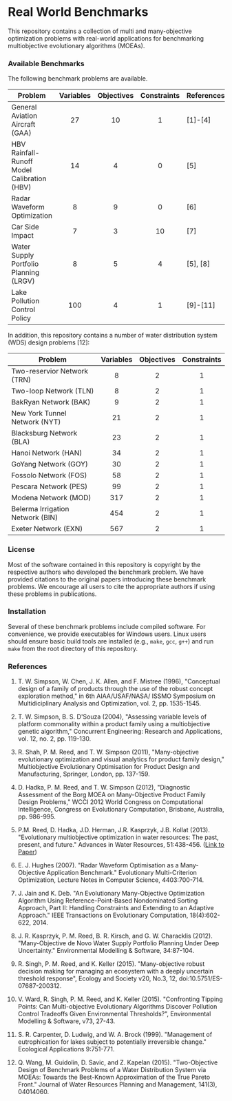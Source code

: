 # Real World Benchmarks #

This repository contains a collection of multi and many-objective optimization problems
with real-world applications for benchmarking multiobjective evolutionary algorithms (MOEAs).

### Available Benchmarks ###

The following benchmark problems are available.

| Problem                                     | Variables | Objectives | Constraints | References |
| ------------------------------------------- | :-------: | :--------: | :---------: | ---------- |
| General Aviation Aircraft (GAA)             | 27        | 10         | 1           | [1]-[4]    |
| HBV Rainfall-Runoff Model Calibration (HBV) | 14        | 4          | 0           | [5]        |
| Radar Waveform Optimization                 | 8         | 9          | 0           | [6]        |
| Car Side Impact                             | 7         | 3          | 10          | [7]        |
| Water Supply Portfolio Planning (LRGV)      | 8         | 5          | 4           | [5], [8]   |
| Lake Pollution Control Policy               | 100       | 4          | 1           | [9]-[11]   |

In addition, this repository contains a number of water distribution system (WDS) design problems [12]:

| Problem                          | Variables | Objectives | Constraints |
| -------------------------------- | :-------: | :--------: | :---------: |
| Two-reservior Network (TRN)      | 8         | 2          | 1           |
| Two-loop Network (TLN)           | 8         | 2          | 1           |
| BakRyan Network (BAK)            | 9         | 2          | 1           |
| New York Tunnel Network (NYT)    | 21        | 2          | 1           |
| Blacksburg Network (BLA)         | 23        | 2          | 1           |
| Hanoi Network (HAN)              | 34        | 2          | 1           |
| GoYang Network (GOY)             | 30        | 2          | 1           |
| Fossolo Network (FOS)            | 58        | 2          | 1           |
| Pescara Network (PES)            | 99        | 2          | 1           |
| Modena Network (MOD)             | 317       | 2          | 1           |
| Belerma Irrigation Network (BIN) | 454       | 2          | 1           |
| Exeter Network (EXN)             | 567       | 2          | 1           |

### License ###

Most of the software contained in this repository is copyright by the respective authors
who developed the benchmark problem.  We have provided citations to the original papers
introducing these benchmark problems.  We encourage all users to cite the appropriate
authors if using these problems in publications.

### Installation ###

Several of these benchmark problems include compiled software.  For convenience, we provide
executables for Windows users.  Linux users should ensure basic build tools are installed
(e.g., `make`, `gcc`, `g++`) and run `make` from the root directory of this repository.

### References ###

1. T. W. Simpson, W. Chen, J. K. Allen, and F. Mistree (1996), "Conceptual design of a family
   of products through the use of the robust concept exploration method," in 6th AIAA/USAF/NASA/
   ISSMO Symposium on Multidiciplinary Analysis and Optimization, vol. 2, pp. 1535-1545.

2. T. W. Simpson, B. S. D'Souza (2004), "Assessing variable levels of platform commonality within
   a product family using a multiobjective genetic algorithm," Concurrent Engineering:
   Research and Applications, vol. 12, no. 2, pp. 119-130.

3. R. Shah, P. M. Reed, and T. W. Simpson (2011), "Many-objective evolutionary optimization and
   visual analytics for product family design," Multiobjective Evolutionary Optimisation for
   Product Design and Manufacturing, Springer, London, pp. 137-159.

4. D. Hadka, P. M. Reed, and T. W. Simpson (2012), "Diagnostic Assessment of the Borg MOEA on 
   Many-Objective Product Family Design Problems,"  WCCI 2012 World Congress on Computational
   Intelligence, Congress on Evolutionary Computation, Brisbane, Australia, pp. 986-995.

5. P.M. Reed, D. Hadka, J.D. Herman, J.R. Kasprzyk, J.B. Kollat (2013).  "Evolutionary multiobjective
  optimization in water resources: The past, present, and future."  Advances in Water Resources,
  51:438-456. ([Link to Paper](http://www.sciencedirect.com/science/article/pii/S0309170812000073))

6. E. J. Hughes (2007).  "Radar Waveform Optimisation as a Many-Objective Application Benchmark."
   Evolutionary Multi-Criterion Optimization, Lecture Notes in Computer Science, 4403:700-714.

7. J. Jain and K. Deb.  "An Evolutionary Many-Objective Optimization Algorithm Using
   Reference-Point-Based Nondominated Sorting Approach, Part II: Handling Constraints and Extending
   to an Adaptive Approach."  IEEE Transactions on Evolutionary Computation, 18(4):602-622, 2014.

8. J. R. Kasprzyk, P. M. Reed, B. R. Kirsch, and G. W. Characklis (2012). "Many-Objective de Novo
   Water Supply Portfolio Planning Under Deep Uncertainty." Environmental Modelling & Software,
   34:87-104. 

9. R. Singh, P. M. Reed, and K. Keller (2015). "Many-objective robust decision making for managing an
   ecosystem with a deeply uncertain threshold response", Ecology and Society v20, No.3, 12,
   doi:10.5751/ES-07687-200312.

10. V. Ward, R. Singh, P. M. Reed, and K. Keller (2015). "Confronting Tipping Points: Can
    Multi-objective Evolutionary Algorithms Discover Pollution Control Tradeoffs Given
    Environmental Thresholds?", Environmental Modelling & Software, v73, 27-43.

11. S. R. Carpenter, D. Ludwig, and W. A. Brock (1999). "Management of eutrophication for
    lakes subject to potentially irreversible change." Ecological Applications 9:751-771.

12. Q. Wang, M. Guidolin, D. Savic, and Z. Kapelan (2015). "Two-Objective Design of
    Benchmark Problems of a Water Distribution System via MOEAs: Towards the
    Best-Known Approximation of the True Pareto Front." Journal of Water Resources
    Planning and Management, 141(3), 04014060.
